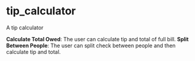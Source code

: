 # tip_calculator
A tip calculator

**Calculate Total Owed**: The user can calculate tip and total of full bill.
**Split Between People**: The user can split check between people and then calculate tip and total. 

